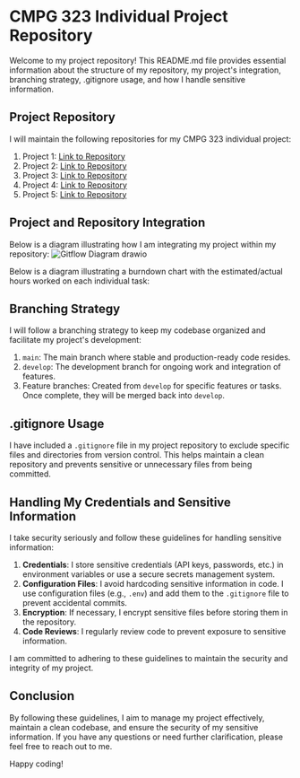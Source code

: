 # CMPG 323 Individual Project Repository

Welcome to my project repository! This README.md file provides essential information about the structure of my repository, my project's integration, branching strategy, .gitignore usage, and how I handle sensitive information.

## Project Repository

I will maintain the following repositories for my CMPG 323 individual project:

1. Project 1: [Link to Repository](https://github.com/LekgoloTumi/Project-1.git)
2. Project 2: [Link to Repository](https://github.com/LekgoloTumi/Project-2.git)
3. Project 3: [Link to Repository](https://github.com/LekgoloTumi/Project-3.git)
3. Project 4: [Link to Repository](https://github.com/LekgoloTumi/Project-4.git)
4. Project 5: [Link to Repository](https://github.com/LekgoloTumi/Project-5.git)

## Project and Repository Integration

Below is a diagram illustrating how I am integrating my project within my repository:
![Gitflow Diagram drawio](https://github.com/LekgoloTumi/CMPG-323-Overview-37663968/assets/111883458/f0dd7beb-9774-4ea5-936b-2544e4f921fc)

Below is a diagram illustrating a burndown chart with the estimated/actual hours worked on each individual task:


## Branching Strategy

I will follow a branching strategy to keep my codebase organized and facilitate my project's development:

1. `main`: The main branch where stable and production-ready code resides.
2. `develop`: The development branch for ongoing work and integration of features.
3. Feature branches: Created from `develop` for specific features or tasks. Once complete, they will be merged back into `develop`.

## .gitignore Usage

I have included a `.gitignore` file in my project repository to exclude specific files and directories from version control. This helps maintain a clean repository and prevents sensitive or unnecessary files from being committed.

## Handling My Credentials and Sensitive Information

I take security seriously and follow these guidelines for handling sensitive information:

1. **Credentials**: I store sensitive credentials (API keys, passwords, etc.) in environment variables or use a secure secrets management system.
2. **Configuration Files**: I avoid hardcoding sensitive information in code. I use configuration files (e.g., `.env`) and add them to the `.gitignore` file to prevent accidental commits.
3. **Encryption**: If necessary, I encrypt sensitive files before storing them in the repository.
4. **Code Reviews**: I regularly review code to prevent exposure to sensitive information.

I am committed to adhering to these guidelines to maintain the security and integrity of my project.

## Conclusion

By following these guidelines, I aim to manage my project effectively, maintain a clean codebase, and ensure the security of my sensitive information. If you have any questions or need further clarification, please feel free to reach out to me.

Happy coding!
